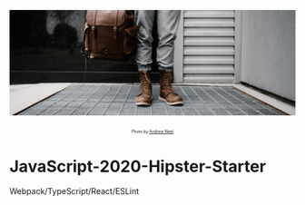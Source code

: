 ![Hipster](assets/pexels-photo-2453823.jpeg)
<div align="center"><small style="font-size:0.5em;">Photo by <a href="https://www.pexels.com/photo/photo-of-man-in-brown-blazer-gray-pants-and-brown-boots-holding-brown-leather-bag-standing-outside-building-2453823/">Andrew Neel</a></small></div>

# JavaScript-2020-Hipster-Starter

Webpack/TypeScript/React/ESLint
